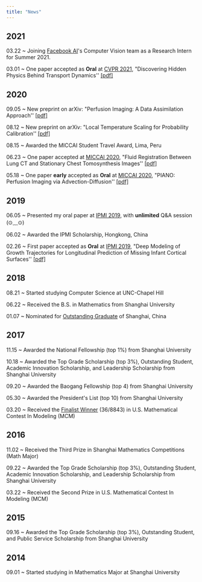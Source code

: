 ```yaml
---
title: "News"  
---
```

## 2021

03.22 ~ Joining [Facebook AI](https://ai.facebook.com/)'s Computer Vision team as a Research Intern for Summer 2021.

03.01 ~ One paper accepted as **Oral** at [CVPR 2021](http://cvpr2021.thecvf.com/), "Discovering Hidden Physics Behind Transport Dynamics'' [[pdf]](https://arxiv.org/abs/2011.12222)

## 2020
09.05 ~ New preprint on arXiv: "Perfusion Imaging: A Data Assimilation Approach'' [[pdf]](https://arxiv.org/abs/2009.02796)

08.12 ~ New preprint on arXiv: "Local Temperature Scaling for Probability Calibration'' [[pdf]](https://arxiv.org/abs/2008.05105)

08.15 ~ Awarded the MICCAI Student Travel Award, Lima, Peru

06.23 ~ One paper accepted at [MICCAI 2020](https://www.miccai2020.org/en/), "Fluid Registration Between Lung CT and Stationary Chest Tomosynthesis Images'' [[pdf]](https://link.springer.com/chapter/10.1007/978-3-030-59716-0_30)

05.18 ~ One paper **early** accepted as **Oral** at [MICCAI 2020](https://www.miccai2020.org/en/), "PIANO: Perfusion Imaging via Advection-Diffusion'' [[pdf]](https://link.springer.com/chapter/10.1007/978-3-030-59728-3_67)

## 2019
06.05 ~ Presented my oral paper at [IPMI 2019](https://ipmi2019.cse.ust.hk/), with **unlimited** Q&A session (⊙﹏⊙)

06.02 ~ Awarded the IPMI Scholarship, Hongkong, China

02.26 ~ First paper accepted as **Oral** at [IPMI 2019](https://ipmi2019.cse.ust.hk/), "Deep Modeling of Growth Trajectories for Longitudinal Prediction of Missing Infant Cortical Surfaces'' [[pdf]](https://link.springer.com/chapter/10.1007/978-3-030-20351-1_21)


## 2018

08.21 ~ Started studying Computer Science at UNC-Chapel Hill

06.22 ~ Received the B.S. in Mathematics from Shanghai University

01.07 ~ Nominated for [Outstanding Graduate](https://www.scicol.shu.edu.cn/__local/7/A5/39/4310660762B7B033C3C90B5D53C_09CF64F1_1BD5E.pdf) of Shanghai, China


## 2017
11.15 ~ Awarded the National Fellowship (top 1\%) from Shanghai University

10.18 ~ Awarded the Top Grade Scholarship (top 3\%), Outstanding Student, Academic Innovation Scholarship, and Leadership Scholarship from Shanghai University

09.20 ~ Awarded the Baogang Fellowship (top 4) from Shanghai University

05.30 ~ Awarded the President's List (top 10) from Shanghai University

03.20 ~ Received the [Finalist Winner](http://www.jwc.shu.edu.cn/info/1016/16121.htm) (36/8843) in U.S. Mathematical Contest In Modeling (MCM)


## 2016

11.02 ~ Received the Third Prize in Shanghai Mathematics Competitions (Math Major)

09.22 ~ Awarded the Top Grade Scholarship (top 3\%), Outstanding Student, Academic Innovation Scholarship, and Leadership Scholarship from Shanghai University

03.22 ~ Received the Second Prize in U.S. Mathematical Contest In Modeling (MCM)

## 2015

09.16 ~ Awarded the Top Grade Scholarship (top 3\%), Outstanding Student, and Public Service Scholarship from Shanghai University


## 2014

09.01 ~ Started studying in Mathematics Major at Shanghai University
